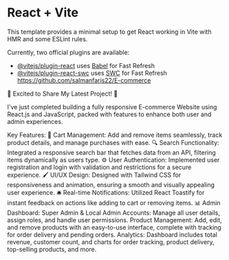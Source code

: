 # React + Vite

This template provides a minimal setup to get React working in Vite with HMR and some ESLint rules.

Currently, two official plugins are available:

- [@vitejs/plugin-react](https://github.com/vitejs/vite-plugin-react/blob/main/packages/plugin-react/README.md) uses [Babel](https://babeljs.io/) for Fast Refresh
- [@vitejs/plugin-react-swc](https://github.com/vitejs/vite-plugin-react-swc) uses [SWC](https://swc.rs/) for Fast Refresh
https://github.com/salmanfaris22/E-commerce



🚀 Excited to Share My Latest Project! 🚀

I've just completed building a fully responsive E-commerce Website using React.js and JavaScript, packed with features to enhance both user and admin experiences.

Key Features:
🛒 Cart Management: Add and remove items seamlessly, track product details, and manage purchases with ease.
🔍 Search Functionality: Integrated a responsive search bar that fetches data from an API, filtering items dynamically as users type.
⚙️ User Authentication: Implemented user registration and login with validation and restrictions for a secure experience.
🖌️ UI/UX Design: Designed with Tailwind CSS for responsiveness and animation, ensuring a smooth and visually appealing user experience.
🛎️ Real-time Notifications: Utilized React Toastify for instant feedback on actions like adding to cart or removing items.
📊 Admin Dashboard:
Super Admin & Local Admin Accounts: Manage all user details, assign roles, and handle user permissions.
Product Management: Add, edit, and remove products with an easy-to-use interface, complete with tracking for order delivery and pending orders.
Analytics: Dashboard includes total revenue, customer count, and charts for order tracking, product delivery, top-selling products, and more.
